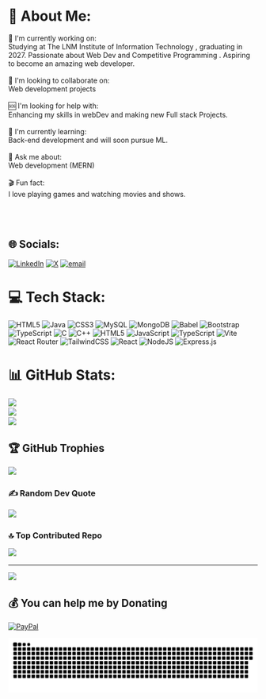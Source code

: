 # 💫 About Me:
🌟 I'm currently working on:<br>Studying at The LNM Institute of Information Technology , graduating in 2027. Passionate about Web Dev and Competitive Programming . Aspiring to become an amazing web developer.<br><br>🤝 I'm looking to collaborate on:<br>Web development projects<br><br>🆘 I'm looking for help with:<br>Enhancing my skills in webDev and making new Full stack Projects.<br><br>🌱 I'm currently learning:<br>Back-end development and will soon pursue ML.<br><br>💬 Ask me about:<br>Web development (MERN)<br><br>🎬 Fun fact:<br>I love playing games and watching movies and shows.<br><br><br><br>


## 🌐 Socials:
[![LinkedIn](https://img.shields.io/badge/LinkedIn-%230077B5.svg?logo=linkedin&logoColor=white)](https://linkedin.com/in/anujkamaljain-/) [![X](https://img.shields.io/badge/X-black.svg?logo=X&logoColor=white)](https://x.com/AnujJai83180709) [![email](https://img.shields.io/badge/Email-D14836?logo=gmail&logoColor=white)](mailto:23UCS540@lnmiit.ac.in) 

# 💻 Tech Stack:
![HTML5](https://img.shields.io/badge/html5-%23E34F26.svg?style=for-the-badge&logo=html5&logoColor=white) ![Java](https://img.shields.io/badge/java-%23ED8B00.svg?style=for-the-badge&logo=openjdk&logoColor=white) ![CSS3](https://img.shields.io/badge/css3-%231572B6.svg?style=for-the-badge&logo=css3&logoColor=white) ![MySQL](https://img.shields.io/badge/mysql-4479A1.svg?style=for-the-badge&logo=mysql&logoColor=white) ![MongoDB](https://img.shields.io/badge/MongoDB-%234ea94b.svg?style=for-the-badge&logo=mongodb&logoColor=white) ![Babel](https://img.shields.io/badge/Babel-F9DC3e?style=for-the-badge&logo=babel&logoColor=black) ![Bootstrap](https://img.shields.io/badge/bootstrap-%238511FA.svg?style=for-the-badge&logo=bootstrap&logoColor=white) ![TypeScript](https://img.shields.io/badge/typescript-%23007ACC.svg?style=for-the-badge&logo=typescript&logoColor=white) ![C](https://img.shields.io/badge/c-%2300599C.svg?style=for-the-badge&logo=c&logoColor=white) ![C++](https://img.shields.io/badge/c++-%2300599C.svg?style=for-the-badge&logo=c%2B%2B&logoColor=white) ![HTML5](https://img.shields.io/badge/html5-%23E34F26.svg?style=for-the-badge&logo=html5&logoColor=white) ![JavaScript](https://img.shields.io/badge/javascript-%23323330.svg?style=for-the-badge&logo=javascript&logoColor=%23F7DF1E) ![TypeScript](https://img.shields.io/badge/typescript-%23007ACC.svg?style=for-the-badge&logo=typescript&logoColor=white) ![Vite](https://img.shields.io/badge/vite-%23646CFF.svg?style=for-the-badge&logo=vite&logoColor=white) ![React Router](https://img.shields.io/badge/React_Router-CA4245?style=for-the-badge&logo=react-router&logoColor=white) ![TailwindCSS](https://img.shields.io/badge/tailwindcss-%2338B2AC.svg?style=for-the-badge&logo=tailwind-css&logoColor=white) ![React](https://img.shields.io/badge/react-%2320232a.svg?style=for-the-badge&logo=react&logoColor=%2361DAFB) ![NodeJS](https://img.shields.io/badge/node.js-6DA55F?style=for-the-badge&logo=node.js&logoColor=white) ![Express.js](https://img.shields.io/badge/express.js-%23404d59.svg?style=for-the-badge&logo=express&logoColor=%2361DAFB)
# 📊 GitHub Stats:
![](https://github-readme-stats.vercel.app/api?username=anujkamaljain&theme=dark&hide_border=false&include_all_commits=false&count_private=false)<br/>
![](https://github-readme-streak-stats.herokuapp.com/?user=anujkamaljain&theme=dark&hide_border=false)<br/>
![](https://github-readme-stats.vercel.app/api/top-langs/?username=anujkamaljain&theme=dark&hide_border=false&include_all_commits=false&count_private=false&layout=compact)

## 🏆 GitHub Trophies
![](https://github-profile-trophy.vercel.app/?username=anujkamaljain&theme=radical&no-frame=false&no-bg=false&margin-w=4)

### ✍️ Random Dev Quote
![](https://quotes-github-readme.vercel.app/api?type=vetical&theme=radical)

### 🔝 Top Contributed Repo
![](https://github-contributor-stats.vercel.app/api?username=anujkamaljain&limit=5&theme=dark&combine_all_yearly_contributions=true)

---
[![](https://visitcount.itsvg.in/api?id=anujkamaljain&icon=0&color=0)](https://visitcount.itsvg.in)

  ## 💰 You can help me by Donating
  [![PayPal](https://img.shields.io/badge/PayPal-00457C?style=for-the-badge&logo=paypal&logoColor=white)](https://paypal.me/PayPal.Me/AnujJain976) 


<picture>
  <source media="(prefers-color-scheme: dark)" srcset="https://raw.githubusercontent.com/anujkamaljain/anujkamaljain/output/github-snake-dark.svg" />
  <source media="(prefers-color-scheme: light)" srcset="https://raw.githubusercontent.com/anujkamaljain/anujkamaljain/output/github-snake.svg" />
  <img alt="github-snake" src="https://raw.githubusercontent.com/anujkamaljain/anujkamaljain/output/github-snake.svg" />
</picture>
